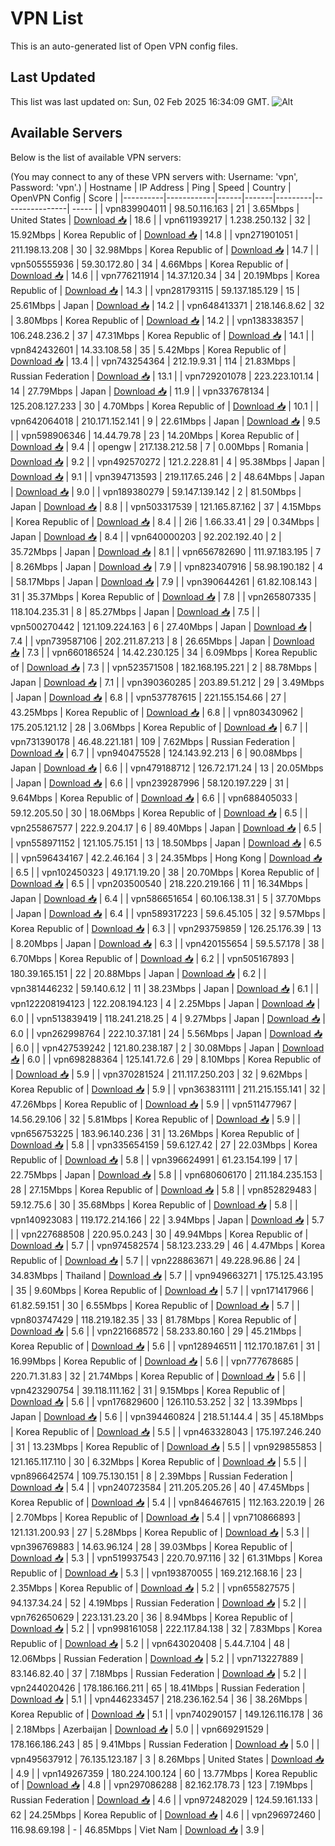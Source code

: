 # VPN List

This is an auto-generated list of Open VPN config files.

## Last Updated

This list was last updated on: Sun, 02 Feb 2025 16:34:09 GMT.
![Alt](https://repobeats.axiom.co/api/embed/186b98318ef1479477931607c1ad7d823f12451f.svg "Repobeats analytics image")

## Available Servers

Below is the list of available VPN servers:

(You may connect to any of these VPN servers with: Username: 'vpn', Password: 'vpn'.)
| Hostname | IP Address | Ping | Speed | Country | OpenVPN Config | Score |
|----------|------------|------|-------|---------|----------------| ----- |
| vpn839904011 | 98.50.116.163 | 21 | 3.65Mbps | United States | [Download 📥](./configs/server_0_US.ovpn) | 18.6 |
| vpn611939217 | 1.238.250.132 | 32 | 15.92Mbps | Korea Republic of | [Download 📥](./configs/server_1_KR.ovpn) | 14.8 |
| vpn271901051 | 211.198.13.208 | 30 | 32.98Mbps | Korea Republic of | [Download 📥](./configs/server_2_KR.ovpn) | 14.7 |
| vpn505555936 | 59.30.172.80 | 34 | 4.66Mbps | Korea Republic of | [Download 📥](./configs/server_3_KR.ovpn) | 14.6 |
| vpn776211914 | 14.37.120.34 | 34 | 20.19Mbps | Korea Republic of | [Download 📥](./configs/server_4_KR.ovpn) | 14.3 |
| vpn281793115 | 59.137.185.129 | 15 | 25.61Mbps | Japan | [Download 📥](./configs/server_5_JP.ovpn) | 14.2 |
| vpn648413371 | 218.146.8.62 | 32 | 3.80Mbps | Korea Republic of | [Download 📥](./configs/server_6_KR.ovpn) | 14.2 |
| vpn138338357 | 106.248.236.2 | 37 | 47.31Mbps | Korea Republic of | [Download 📥](./configs/server_7_KR.ovpn) | 14.1 |
| vpn842432601 | 14.33.108.58 | 35 | 5.42Mbps | Korea Republic of | [Download 📥](./configs/server_8_KR.ovpn) | 13.4 |
| vpn743254364 | 212.19.9.31 | 114 | 21.83Mbps | Russian Federation | [Download 📥](./configs/server_9_RU.ovpn) | 13.1 |
| vpn729201078 | 223.223.101.14 | 14 | 27.79Mbps | Japan | [Download 📥](./configs/server_10_JP.ovpn) | 11.9 |
| vpn337678134 | 125.208.127.233 | 30 | 4.70Mbps | Korea Republic of | [Download 📥](./configs/server_11_KR.ovpn) | 10.1 |
| vpn642064018 | 210.171.152.141 | 9 | 22.61Mbps | Japan | [Download 📥](./configs/server_12_JP.ovpn) | 9.5 |
| vpn598906346 | 14.44.79.78 | 23 | 14.20Mbps | Korea Republic of | [Download 📥](./configs/server_13_KR.ovpn) | 9.4 |
| opengw | 217.138.212.58 | 7 | 0.00Mbps | Romania | [Download 📥](./configs/server_14_RO.ovpn) | 9.2 |
| vpn492570272 | 121.2.228.81 | 4 | 95.38Mbps | Japan | [Download 📥](./configs/server_15_JP.ovpn) | 9.1 |
| vpn394713593 | 219.117.65.246 | 2 | 48.64Mbps | Japan | [Download 📥](./configs/server_16_JP.ovpn) | 9.0 |
| vpn189380279 | 59.147.139.142 | 2 | 81.50Mbps | Japan | [Download 📥](./configs/server_17_JP.ovpn) | 8.8 |
| vpn503317539 | 121.165.87.162 | 37 | 4.15Mbps | Korea Republic of | [Download 📥](./configs/server_18_KR.ovpn) | 8.4 |
| 2i6 | 1.66.33.41 | 29 | 0.34Mbps | Japan | [Download 📥](./configs/server_19_JP.ovpn) | 8.4 |
| vpn640000203 | 92.202.192.40 | 2 | 35.72Mbps | Japan | [Download 📥](./configs/server_20_JP.ovpn) | 8.1 |
| vpn656782690 | 111.97.183.195 | 7 | 8.26Mbps | Japan | [Download 📥](./configs/server_21_JP.ovpn) | 7.9 |
| vpn823407916 | 58.98.190.182 | 4 | 58.17Mbps | Japan | [Download 📥](./configs/server_22_JP.ovpn) | 7.9 |
| vpn390644261 | 61.82.108.143 | 31 | 35.37Mbps | Korea Republic of | [Download 📥](./configs/server_23_KR.ovpn) | 7.8 |
| vpn265807335 | 118.104.235.31 | 8 | 85.27Mbps | Japan | [Download 📥](./configs/server_24_JP.ovpn) | 7.5 |
| vpn500270442 | 121.109.224.163 | 6 | 27.40Mbps | Japan | [Download 📥](./configs/server_25_JP.ovpn) | 7.4 |
| vpn739587106 | 202.211.87.213 | 8 | 26.65Mbps | Japan | [Download 📥](./configs/server_26_JP.ovpn) | 7.3 |
| vpn660186524 | 14.42.230.125 | 34 | 6.09Mbps | Korea Republic of | [Download 📥](./configs/server_27_KR.ovpn) | 7.3 |
| vpn523571508 | 182.168.195.221 | 2 | 88.78Mbps | Japan | [Download 📥](./configs/server_28_JP.ovpn) | 7.1 |
| vpn390360285 | 203.89.51.212 | 29 | 3.49Mbps | Japan | [Download 📥](./configs/server_29_JP.ovpn) | 6.8 |
| vpn537787615 | 221.155.154.66 | 27 | 43.25Mbps | Korea Republic of | [Download 📥](./configs/server_30_KR.ovpn) | 6.8 |
| vpn803430962 | 175.205.121.12 | 28 | 3.06Mbps | Korea Republic of | [Download 📥](./configs/server_31_KR.ovpn) | 6.7 |
| vpn731390178 | 46.48.221.181 | 109 | 7.62Mbps | Russian Federation | [Download 📥](./configs/server_32_RU.ovpn) | 6.7 |
| vpn940475528 | 124.143.92.213 | 6 | 90.08Mbps | Japan | [Download 📥](./configs/server_33_JP.ovpn) | 6.6 |
| vpn479188712 | 126.72.171.24 | 13 | 20.05Mbps | Japan | [Download 📥](./configs/server_34_JP.ovpn) | 6.6 |
| vpn239287996 | 58.120.197.229 | 31 | 9.64Mbps | Korea Republic of | [Download 📥](./configs/server_35_KR.ovpn) | 6.6 |
| vpn688405033 | 59.12.205.50 | 30 | 18.06Mbps | Korea Republic of | [Download 📥](./configs/server_36_KR.ovpn) | 6.5 |
| vpn255867577 | 222.9.204.17 | 6 | 89.40Mbps | Japan | [Download 📥](./configs/server_37_JP.ovpn) | 6.5 |
| vpn558971152 | 121.105.75.151 | 13 | 18.50Mbps | Japan | [Download 📥](./configs/server_38_JP.ovpn) | 6.5 |
| vpn596434167 | 42.2.46.164 | 3 | 24.35Mbps | Hong Kong | [Download 📥](./configs/server_39_HK.ovpn) | 6.5 |
| vpn102450323 | 49.171.19.20 | 38 | 20.70Mbps | Korea Republic of | [Download 📥](./configs/server_40_KR.ovpn) | 6.5 |
| vpn203500540 | 218.220.219.166 | 11 | 16.34Mbps | Japan | [Download 📥](./configs/server_41_JP.ovpn) | 6.4 |
| vpn586651654 | 60.106.138.31 | 5 | 37.70Mbps | Japan | [Download 📥](./configs/server_42_JP.ovpn) | 6.4 |
| vpn589317223 | 59.6.45.105 | 32 | 9.57Mbps | Korea Republic of | [Download 📥](./configs/server_43_KR.ovpn) | 6.3 |
| vpn293759859 | 126.25.176.39 | 13 | 8.20Mbps | Japan | [Download 📥](./configs/server_44_JP.ovpn) | 6.3 |
| vpn420155654 | 59.5.57.178 | 38 | 6.70Mbps | Korea Republic of | [Download 📥](./configs/server_45_KR.ovpn) | 6.2 |
| vpn505167893 | 180.39.165.151 | 22 | 20.88Mbps | Japan | [Download 📥](./configs/server_46_JP.ovpn) | 6.2 |
| vpn381446232 | 59.140.6.12 | 11 | 38.23Mbps | Japan | [Download 📥](./configs/server_47_JP.ovpn) | 6.1 |
| vpn122208194123 | 122.208.194.123 | 4 | 2.25Mbps | Japan | [Download 📥](./configs/server_48_JP.ovpn) | 6.0 |
| vpn513839419 | 118.241.218.25 | 4 | 9.27Mbps | Japan | [Download 📥](./configs/server_49_JP.ovpn) | 6.0 |
| vpn262998764 | 222.10.37.181 | 24 | 5.56Mbps | Japan | [Download 📥](./configs/server_50_JP.ovpn) | 6.0 |
| vpn427539242 | 121.80.238.187 | 2 | 30.08Mbps | Japan | [Download 📥](./configs/server_51_JP.ovpn) | 6.0 |
| vpn698288364 | 125.141.72.6 | 29 | 8.10Mbps | Korea Republic of | [Download 📥](./configs/server_52_KR.ovpn) | 5.9 |
| vpn370281524 | 211.117.250.203 | 32 | 9.62Mbps | Korea Republic of | [Download 📥](./configs/server_53_KR.ovpn) | 5.9 |
| vpn363831111 | 211.215.155.141 | 32 | 47.26Mbps | Korea Republic of | [Download 📥](./configs/server_54_KR.ovpn) | 5.9 |
| vpn511477967 | 14.56.29.106 | 32 | 5.81Mbps | Korea Republic of | [Download 📥](./configs/server_55_KR.ovpn) | 5.9 |
| vpn656753225 | 183.96.140.236 | 31 | 13.26Mbps | Korea Republic of | [Download 📥](./configs/server_56_KR.ovpn) | 5.8 |
| vpn335654159 | 59.6.127.42 | 27 | 22.03Mbps | Korea Republic of | [Download 📥](./configs/server_57_KR.ovpn) | 5.8 |
| vpn396624991 | 61.23.154.199 | 17 | 22.75Mbps | Japan | [Download 📥](./configs/server_58_JP.ovpn) | 5.8 |
| vpn680606170 | 211.184.235.153 | 28 | 27.15Mbps | Korea Republic of | [Download 📥](./configs/server_59_KR.ovpn) | 5.8 |
| vpn852829483 | 59.12.75.6 | 30 | 35.68Mbps | Korea Republic of | [Download 📥](./configs/server_60_KR.ovpn) | 5.8 |
| vpn140923083 | 119.172.214.166 | 22 | 3.94Mbps | Japan | [Download 📥](./configs/server_61_JP.ovpn) | 5.7 |
| vpn227688508 | 220.95.0.243 | 30 | 49.94Mbps | Korea Republic of | [Download 📥](./configs/server_62_KR.ovpn) | 5.7 |
| vpn974582574 | 58.123.233.29 | 46 | 4.47Mbps | Korea Republic of | [Download 📥](./configs/server_63_KR.ovpn) | 5.7 |
| vpn228863671 | 49.228.96.86 | 24 | 34.83Mbps | Thailand | [Download 📥](./configs/server_64_TH.ovpn) | 5.7 |
| vpn949663271 | 175.125.43.195 | 35 | 9.60Mbps | Korea Republic of | [Download 📥](./configs/server_65_KR.ovpn) | 5.7 |
| vpn171417966 | 61.82.59.151 | 30 | 6.55Mbps | Korea Republic of | [Download 📥](./configs/server_66_KR.ovpn) | 5.7 |
| vpn803747429 | 118.219.182.35 | 33 | 81.78Mbps | Korea Republic of | [Download 📥](./configs/server_67_KR.ovpn) | 5.6 |
| vpn221668572 | 58.233.80.160 | 29 | 45.21Mbps | Korea Republic of | [Download 📥](./configs/server_68_KR.ovpn) | 5.6 |
| vpn128946511 | 112.170.187.61 | 31 | 16.99Mbps | Korea Republic of | [Download 📥](./configs/server_69_KR.ovpn) | 5.6 |
| vpn777678685 | 220.71.31.83 | 32 | 21.74Mbps | Korea Republic of | [Download 📥](./configs/server_70_KR.ovpn) | 5.6 |
| vpn423290754 | 39.118.111.162 | 31 | 9.15Mbps | Korea Republic of | [Download 📥](./configs/server_71_KR.ovpn) | 5.6 |
| vpn176829600 | 126.110.53.252 | 32 | 13.39Mbps | Japan | [Download 📥](./configs/server_72_JP.ovpn) | 5.6 |
| vpn394460824 | 218.51.144.4 | 35 | 45.18Mbps | Korea Republic of | [Download 📥](./configs/server_73_KR.ovpn) | 5.5 |
| vpn463328043 | 175.197.246.240 | 31 | 13.23Mbps | Korea Republic of | [Download 📥](./configs/server_74_KR.ovpn) | 5.5 |
| vpn929855853 | 121.165.117.110 | 30 | 6.32Mbps | Korea Republic of | [Download 📥](./configs/server_75_KR.ovpn) | 5.5 |
| vpn896642574 | 109.75.130.151 | 8 | 2.39Mbps | Russian Federation | [Download 📥](./configs/server_76_RU.ovpn) | 5.4 |
| vpn240723584 | 211.205.205.26 | 40 | 47.45Mbps | Korea Republic of | [Download 📥](./configs/server_77_KR.ovpn) | 5.4 |
| vpn846467615 | 112.163.220.19 | 26 | 2.70Mbps | Korea Republic of | [Download 📥](./configs/server_78_KR.ovpn) | 5.4 |
| vpn710866893 | 121.131.200.93 | 27 | 5.28Mbps | Korea Republic of | [Download 📥](./configs/server_79_KR.ovpn) | 5.3 |
| vpn396769883 | 14.63.96.124 | 28 | 39.03Mbps | Korea Republic of | [Download 📥](./configs/server_80_KR.ovpn) | 5.3 |
| vpn519937543 | 220.70.97.116 | 32 | 61.31Mbps | Korea Republic of | [Download 📥](./configs/server_81_KR.ovpn) | 5.3 |
| vpn193870055 | 169.212.168.16 | 23 | 2.35Mbps | Korea Republic of | [Download 📥](./configs/server_82_KR.ovpn) | 5.2 |
| vpn655827575 | 94.137.34.24 | 52 | 4.19Mbps | Russian Federation | [Download 📥](./configs/server_83_RU.ovpn) | 5.2 |
| vpn762650629 | 223.131.23.20 | 36 | 8.94Mbps | Korea Republic of | [Download 📥](./configs/server_84_KR.ovpn) | 5.2 |
| vpn998161058 | 222.117.84.138 | 32 | 7.83Mbps | Korea Republic of | [Download 📥](./configs/server_85_KR.ovpn) | 5.2 |
| vpn643020408 | 5.44.7.104 | 48 | 12.06Mbps | Russian Federation | [Download 📥](./configs/server_86_RU.ovpn) | 5.2 |
| vpn713227889 | 83.146.82.40 | 37 | 7.18Mbps | Russian Federation | [Download 📥](./configs/server_87_RU.ovpn) | 5.2 |
| vpn244020426 | 178.186.166.211 | 65 | 18.41Mbps | Russian Federation | [Download 📥](./configs/server_88_RU.ovpn) | 5.1 |
| vpn446233457 | 218.236.162.54 | 36 | 38.26Mbps | Korea Republic of | [Download 📥](./configs/server_89_KR.ovpn) | 5.1 |
| vpn740290157 | 149.126.116.178 | 36 | 2.18Mbps | Azerbaijan | [Download 📥](./configs/server_90_AZ.ovpn) | 5.0 |
| vpn669291529 | 178.166.186.243 | 85 | 9.41Mbps | Russian Federation | [Download 📥](./configs/server_91_RU.ovpn) | 5.0 |
| vpn495637912 | 76.135.123.187 | 3 | 8.26Mbps | United States | [Download 📥](./configs/server_92_US.ovpn) | 4.9 |
| vpn149267359 | 180.224.100.124 | 60 | 13.77Mbps | Korea Republic of | [Download 📥](./configs/server_93_KR.ovpn) | 4.8 |
| vpn297086288 | 82.162.178.73 | 123 | 7.19Mbps | Russian Federation | [Download 📥](./configs/server_94_RU.ovpn) | 4.6 |
| vpn972482029 | 124.59.161.133 | 62 | 24.25Mbps | Korea Republic of | [Download 📥](./configs/server_95_KR.ovpn) | 4.6 |
| vpn296972460 | 116.98.69.198 | - | 46.85Mbps | Viet Nam | [Download 📥](./configs/server_96_VN.ovpn) | 3.9 |
